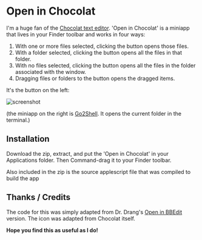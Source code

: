 # Open in Chocolat

I'm a huge fan of the [Chocolat text editor](http://chocolatapp.com). 'Open in Chocolat' is a miniapp that lives in your Finder toolbar and works in four ways:

1. With one or more files selected, clicking the button opens those files.
2. With a folder selected, clicking the button opens all the files in that folder.
3. With no files selected, clicking the button opens all the files in the folder associated with the window.
4. Dragging files or folders to the button opens the dragged items.

It's the button on the left:

![screenshot](https://dl.dropboxusercontent.com/u/366007/Cargo/choc-screenshot.png)

(the miniapp on the right is [Go2Shell](http://zipzapmac.com/Go2Shell). It opens the current folder in the terminal.)

## Installation

Download the zip, extract, and put the 'Open in Chocolat' in your Applications folder. Then Command-drag it to your Finder toolbar.

Also included in the zip is the source applescript file that was compiled to build the app

## Thanks / Credits

The code for this was simply adapted from Dr. Drang's [Open in BBEdit](http://www.leancrew.com/all-this/2012/09/bbedit-finder-toolbar-icon/) version. The icon was adapted from Chocolat itself.

**Hope you find this as useful as I do!**
